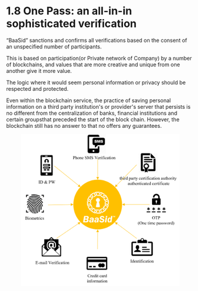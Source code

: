 # 1.8 One Pass: an all-in-in sophisticated verification

“BaaSid” sanctions and confirms all verifications based on the consent of an unspecified number of participants.

This is based on participation(or Private network of Company) by a number of blockchains, and values that are more creative and unique from one another give it more value.

The logic where it would seem personal information or privacy should be respected and protected.

Even within the blockchain service, the practice of saving personal information on a third party institution's or provider's server that persists is no different from the centralization of banks, financial institutions and certain groupsthat preceded the start of the block chain. However, the blockchain still has no answer to that no offers any guarantees.

<figure><img src="../../.gitbook/assets/img7.png" alt=""><figcaption></figcaption></figure>
